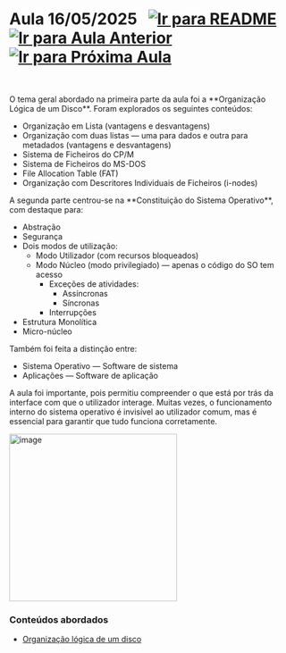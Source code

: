 # Aula 16/05/2025 &nbsp; [![Ir para README](https://img.shields.io/badge/Indice-Verde?style=for-the-badge)](../README.md#indice) &nbsp; [![Ir para Aula Anterior](https://img.shields.io/badge/Anterior-Aula%209-007ACC?style=for-the-badge)](../aulas/09-05-2025.md) [![Ir para Próxima Aula](https://img.shields.io/badge/Próxima-Aula%2011-007ACC?style=for-the-badge)](../aulas/23-05-2025.md)

<br>

<p> 
  
<p>  
O tema geral abordado na primeira parte da aula foi a **Organização Lógica de um Disco**. Foram explorados os seguintes conteúdos:
<ul>
  <li>Organização em Lista (vantagens e desvantagens)</li>
  <li>Organização com duas listas — uma para dados e outra para metadados (vantagens e desvantagens)</li>
  <li>Sistema de Ficheiros do CP/M</li>
  <li>Sistema de Ficheiros do MS-DOS</li>
  <li>File Allocation Table (FAT)</li>
  <li>Organização com Descritores Individuais de Ficheiros (i-nodes)</li>
</ul>
A segunda parte centrou-se na **Constituição do Sistema Operativo**, com destaque para:
<ul>
  <li>Abstração</li>
  <li>Segurança</li>
  <li>Dois modos de utilização:
    <ul>
      <li>Modo Utilizador (com recursos bloqueados)</li>
      <li>Modo Núcleo (modo privilegiado) — apenas o código do SO tem acesso
        <ul>
          <li>Exceções de atividades:
            <ul>
              <li>Assíncronas</li>
              <li>Síncronas</li>
            </ul>
          </li>
          <li>Interrupções</li>
        </ul>
      </li>
    </ul>
  </li>
  <li>Estrutura Monolítica</li>
  <li>Micro-núcleo</li>
</ul>
Também foi feita a distinção entre:
<ul>
  <li>Sistema Operativo — Software de sistema</li>
  <li>Aplicações — Software de aplicação</li>
</ul>
</p>

<p>  
A aula foi importante, pois permitiu compreender o que está por trás da interface com que o utilizador interage. Muitas vezes, o funcionamento interno do sistema operativo é invisível ao utilizador comum, mas é essencial para garantir que tudo funciona corretamente.
</p>


</p> 



<img src="https://github.com/user-attachments/assets/902844b3-0f69-4b6c-9cda-d4aa684b619e" alt="image" width="300"/>

### Conteúdos abordados

- [Organização lógica de um disco]()
